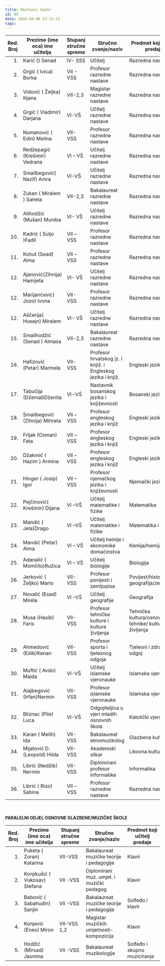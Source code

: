 ```yaml
---
title: Nastavni kadar
id: 85
date: 2016-04-06 17:32:13
tags:
---
```


<table class="table table-bordered table-hover table-condensed"><thead><tr><th title="Field #1">Red. Broj</th><th title="Field #2">Prezime (ime oca) ime učitelja</th><th title="Field #3">Stupanj stručne spreme</th><th title="Field #4">Stručno zvanje/naziv</th><th title="Field #5">Predmet koji učitelj predaje</th></tr></thead><tbody><tr><td align="right">﻿1.</td><td>Karić () Senad</td><td>IV- SSS</td><td>Učitelj</td><td>Razredna nastava</td></tr><tr><td align="right">2.</td><td>Grgić ( Ivica) Borka</td><td>VII - VSS </td><td>Profesor razredne nastave</td><td>Razredna nastava</td></tr><tr><td align="right">3.</td><td>Vidović ( Željka) Ilijana</td><td>VII-2,3</td><td>Magistar razredne nastave</td><td>Razredna nastava</td></tr><tr><td align="right">4.</td><td>Grgić ( Vladimir) Darjana</td><td>VI-VŠ</td><td>Učitelj razredne nastave</td><td>Razredna nastava</td></tr><tr><td align="right">5.</td><td>Numanović ( Edin) Melina</td><td>VII- VSS</td><td>Profesor razredne nastave</td><td>Razredna nastava</td></tr><tr><td align="right">6.</td><td>Redžepagić (Krešimir) Vedrana</td><td>VI – VŠ</td><td>Učitelj razredne nastave</td><td>Razredna nastava</td></tr><tr><td align="right">7.</td><td>Smailbegović( Nazif) Amra</td><td>VI-VŠ</td><td>Učitelj razredne nastave</td><td>Razredna nastava</td></tr><tr><td align="right">8.</td><td>Zukan ( Miralem ) Sanela</td><td>VII-2,3</td><td>Bakalaureat razredne nastave</td><td>Razredna nastava</td></tr><tr><td align="right">9.</td><td>Alihodžić (Mušan) Muniba</td><td>VI- VŠ</td><td>Učitelj razredne nastave</td><td>Razredna nastava</td></tr><tr><td align="right">10.</td><td>Kadrić ( Suljo )Fadil</td><td>VII –VSS</td><td>Profesor razredne nastave</td><td>Razredna nastava</td></tr><tr><td align="right">11.</td><td>Kohut (Sead) Alma</td><td>VII –VSS</td><td>Profesor razredne nastave</td><td>Razredna nastava</td></tr><tr><td align="right">12.</td><td>Ajanović(Zihnija) Hamijeta</td><td>VI- VŠ</td><td>Učitelj razredne nastave</td><td>Razredna nastava</td></tr><tr><td align="right">12.</td><td>Marijančević( Jozo) Ivona</td><td>VII-VSS</td><td>Profesor razredne nastave</td><td>Razredna nastava</td></tr><tr><td align="right">12.</td><td>Aščerija( Husejn) Miralem</td><td>VI- VŠ</td><td>Učitelj razredne nastave</td><td>Razredna nastava</td></tr><tr><td align="right">15.</td><td>Smailhodžić (Senad ) Almasa</td><td>VII-2,3</td><td>Bakalaureat razredne nastave</td><td>Razredna nastava</td></tr><tr><td align="right">16.</td><td>Hafizović (Petar) Marinela</td><td>VII-VSS</td><td>Profesor hrvatskog jz. i knjiž. i Engleskog jezika i knjiž.</td><td>Engleski jezik</td></tr><tr><td align="right">17.</td><td>Tabučija (Džemal)Dženita</td><td>VI –VŠ</td><td>Nastavnik bosanskog jezika i književnosti</td><td>Bosanski jezik</td></tr><tr><td align="right">18.</td><td>Smailbegović (Zihnija) Mihreta</td><td>VII –VSS</td><td>Profesor engleskog jezika i knjiž</td><td>Engleski jezik</td></tr><tr><td align="right">19.</td><td>Frljak (Osman) Fata</td><td>VII –VSS</td><td>Profesor engleskog jezika i knjiž</td><td>Engleski jezik</td></tr><tr><td align="right">20.</td><td>Džakmić ( Hazim ) Armina</td><td>VII –VSS</td><td>Profesor engleskog jezika i knjiž</td><td>Engleski jezik</td></tr><tr><td align="right">21.</td><td>Hinger ( Josip) Igor</td><td>VII – VSS</td><td>Profesor njemačkog jezika i književnosti</td><td>Njemački jezik</td></tr><tr><td align="right">22.</td><td>Pejčinović( Krešimir) Dijana</td><td>VI –VŠ</td><td>Učitelj matematike i fizike</td><td>Matematika</td></tr><tr><td align="right">23.</td><td>Mandić ( Jela)Drago</td><td>VI –VŠ</td><td>Učitelj matematike i fizike</td><td>Matematika i fizika</td></tr><tr><td align="right">24.</td><td>Mandić (Petar) Alma</td><td>VI – VŠ</td><td>Učitelj hemije i ekonomike domaćinstva</td><td>Kemija/hemija</td></tr><tr><td align="right">25.</td><td>Adanalić ( Momčilo)Ružica</td><td>VI – VŠ</td><td>Učitelj biologije</td><td>Biologija</td></tr><tr><td align="right">26.</td><td>Jerković ( Željko) Mario</td><td>VII-VSS</td><td>Profesor povijesti i zemljopisa</td><td>Povijest/historija i geografija/zemljopisa</td></tr><tr><td align="right">27.</td><td>Novalić (Esad) Mirela</td><td>VI –VŠ</td><td>Učitelj geografije</td><td>Geografija</td></tr><tr><td align="right">28.</td><td>Musa (Hasib) Faris</td><td>VII-VSS</td><td>Profesor tehničke kulture i kulture življenja</td><td>Tehnička kultura/osnovi tehnike/ kultura življenja</td></tr><tr><td align="right">29.</td><td>Ahmedović (Edib)Kenan</td><td>VII-VSS</td><td>Profesor sporta i tjelesnog odgoja</td><td>Tjelesni i zdravstveni odgoj</td></tr><tr><td align="right">30.</td><td>Muftić ( Avdo) Maida</td><td>VI-VŠ</td><td>Učitelj islamske vjeronauke</td><td>Islamska vjeronauka</td></tr><tr><td align="right">31.</td><td>Alajbegović (Irfan)Nermin</td><td>VII-VSS</td><td>Profesor islamske vjeronauke</td><td>Islamska vjerona.</td></tr><tr><td align="right">32.</td><td>Bliznac (Pile) Luca</td><td>VI-VŠ</td><td>Odgojiteljica u vjeri mladih osnovnih škola</td><td>Katolički vjeronauk</td></tr><tr><td align="right">33.</td><td>Karan ( Melih) Ida</td><td>VII-VSS</td><td>Bakalaureat etnomuzikolog</td><td>Glazbena kultura</td></tr><tr><td align="right">34.</td><td>Mijatović D. (Leopold) Hilda</td><td>VII-VSS</td><td>Akademski slikar</td><td>Likovna kultura</td></tr><tr><td align="right">35.</td><td>Librić (Nedžib) Nermin</td><td>VII-VSS</td><td>Diplomirani profesor informatike</td><td>Informatika</td></tr><tr><td align="right">36.</td><td>Librić ( Rizo) Sabina</td><td>VII –VSS</td><td>Profesor razredne nastave</td><td>Razredna nastava</td></tr></tbody></table>

<br><br><b>PARALELNI ODJEL OSNOVNE GLAZBENE/MUZIČKE ŠKOLE</b><br>

<table class="table table-bordered table-hover table-condensed"><thead><tr><th title="Field #1">Red. Broj</th><th title="Field #2">Prezime (ime oca) ime učitelja</th><th title="Field #3">Stupanj stručne spreme</th><th title="Field #4">Stručno zvanje/naziv</th><th title="Field #5">Predmet koji učitelj predaje</th></tr></thead><tbody><tr><td align="right">1.</td><td>Puketa ( Zoran) Katarina</td><td>VII-VSS</td><td>Bakalaureat muzičke teorije i pedagogije</td><td>Klavir</td></tr><tr><td align="right">2.</td><td>Konjikušić ( Vukosav) Stefana</td><td>VII -VSS</td><td>Diplomirani muz. umjet. i muzički pedagog</td><td>Klavir</td></tr><tr><td align="right">3.</td><td>Babović ( Sabahudin) Sanjin</td><td>VII -VSS</td><td>Bakalaureat muzičke teorije i pedagogije</td><td>Solfeđo i klavir</td></tr><tr><td align="right">4.</td><td>Konjević (Enes) Miron</td><td>VII-VSS 1,2</td><td>Magistar muzičkih umjetnosti-kompozicija</td><td>Klavir</td></tr><tr><td align="right">5.</td><td>Hodžić (Mirsad) Jasmina</td><td>VII -VSS</td><td>Bakalaureat muzikologije</td><td>Solfeđo i skupno muziciranje</td></tr></tbody></table>